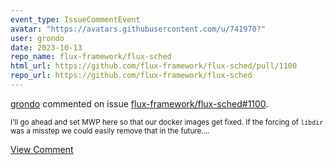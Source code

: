 ```yaml
---
event_type: IssueCommentEvent
avatar: "https://avatars.githubusercontent.com/u/741970?"
user: grondo
date: 2023-10-13
repo_name: flux-framework/flux-sched
html_url: https://github.com/flux-framework/flux-sched/pull/1100
repo_url: https://github.com/flux-framework/flux-sched
---
```


<a href='https://github.com/grondo' target='_blank'>grondo</a> commented on issue <a href='https://github.com/flux-framework/flux-sched/pull/1100' target='_blank'>flux-framework/flux-sched#1100</a>.

<small>I'll go ahead and set MWP here so that our docker images get fixed. If the forcing of `libdir` was a misstep we could easily remove that in the future....</small>

<a href='https://github.com/flux-framework/flux-sched/pull/1100' target='_blank'>View Comment</a>